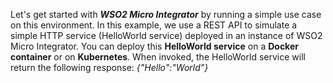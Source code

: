 Let's get started with _**WSO2 Micro Integrator**_ by running a simple use case on this environment. 
In this example, we use a REST API to simulate a simple HTTP service (HelloWorld service) deployed in an instance of WSO2 Micro Integrator. 
You can deploy this **HelloWorld service** on a **Docker container** or on **Kubernetes**. When invoked, the HelloWorld service will return the following response: _{"Hello":"World"}_
